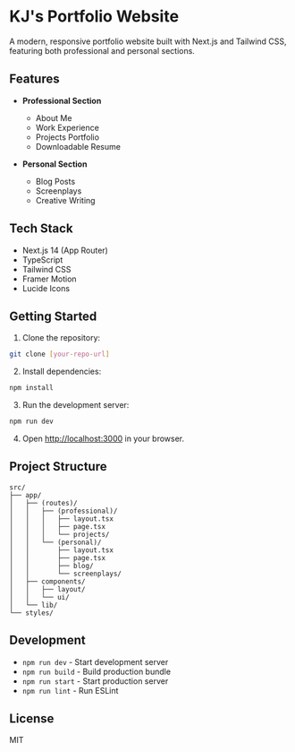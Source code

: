 # KJ's Portfolio Website

A modern, responsive portfolio website built with Next.js and Tailwind CSS, featuring both professional and personal sections.

## Features

-   **Professional Section**

    -   About Me
    -   Work Experience
    -   Projects Portfolio
    -   Downloadable Resume

-   **Personal Section**
    -   Blog Posts
    -   Screenplays
    -   Creative Writing

## Tech Stack

-   Next.js 14 (App Router)
-   TypeScript
-   Tailwind CSS
-   Framer Motion
-   Lucide Icons

## Getting Started

1. Clone the repository:

```bash
git clone [your-repo-url]
```

2. Install dependencies:

```bash
npm install
```

3. Run the development server:

```bash
npm run dev
```

4. Open [http://localhost:3000](http://localhost:3000) in your browser.

## Project Structure

```
src/
├── app/
│   ├── (routes)/
│   │   ├── (professional)/
│   │   │   ├── layout.tsx
│   │   │   ├── page.tsx
│   │   │   └── projects/
│   │   └── (personal)/
│   │       ├── layout.tsx
│   │       ├── page.tsx
│   │       ├── blog/
│   │       └── screenplays/
│   ├── components/
│   │   ├── layout/
│   │   └── ui/
│   └── lib/
└── styles/
```

## Development

-   `npm run dev` - Start development server
-   `npm run build` - Build production bundle
-   `npm run start` - Start production server
-   `npm run lint` - Run ESLint

## License

MIT
